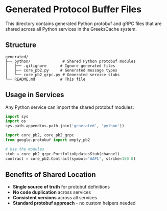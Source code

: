 # Generated Protocol Buffer Files

This directory contains generated Python protobuf and gRPC files that are shared across all Python services in the GreeksCache system.

## Structure
```
generated/
├── python/              # Shared Python protobuf modules
│   ├── .gitignore      # Ignore generated files
│   ├── core_pb2.py     # Generated message types
│   └── core_pb2_grpc.py # Generated service stubs
└── README.md           # This file
```

## Usage in Services

Any Python service can import the shared protobuf modules:

```python
import sys
import os
sys.path.append(os.path.join('generated', 'python'))

import core_pb2, core_pb2_grpc
from google.protobuf import empty_pb2

# Use the modules
stub = core_pb2_grpc.PortfolioUpdatesStub(channel)
contract = core_pb2.Contract(symbol="AAPL", strike=150.0)
```

## Benefits of Shared Location

- **Single source of truth** for protobuf definitions
- **No code duplication** across services
- **Consistent versions** across all services
- **Standard protobuf approach** - no custom helpers needed
